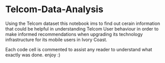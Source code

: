# Telcom-Data-Analysis
Using the Telcom dataset this notebook ims to find out cerain information that could be helpful in understanding Telcom User behaviour in order to make informed recommendations when upgrading its technology infrastructure for its mobile users in Ivory Coast.

Each code cell is commented to assist any reader to understand what exactly was done.
enjoy :)

